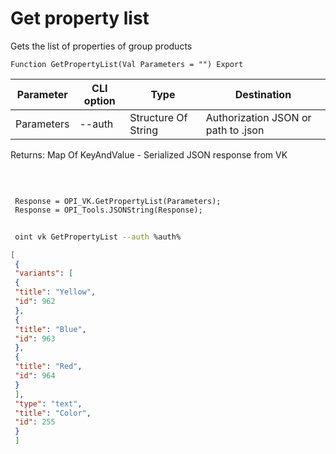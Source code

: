 ﻿---
sidebar_position: 1
---

# Get property list
 Gets the list of properties of group products



`Function GetPropertyList(Val Parameters = "") Export`

 | Parameter | CLI option | Type | Destination |
 |-|-|-|-|
 | Parameters | --auth | Structure Of String | Authorization JSON or path to .json |

 
 Returns: Map Of KeyAndValue - Serialized JSON response from VK

<br/>




```bsl title="Code example"
 
 Response = OPI_VK.GetPropertyList(Parameters);
 Response = OPI_Tools.JSONString(Response);
```
	


```sh title="CLI command example"
 
 oint vk GetPropertyList --auth %auth%

```

```json title="Result"
[
 {
 "variants": [
 {
 "title": "Yellow",
 "id": 962
 },
 {
 "title": "Blue",
 "id": 963
 },
 {
 "title": "Red",
 "id": 964
 }
 ],
 "type": "text",
 "title": "Color",
 "id": 255
 }
 ]
```
